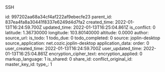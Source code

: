 SSH

id: 997202aa68a34cf4af222af9ebecfe23
parent_id: 837ea4fa8a30441f8337e6249d4d7fa2
created_time: 2022-01-13T16:24:59.700Z
updated_time: 2022-01-13T16:25:04.861Z
is_conflict: 0
latitude: 1.36730000
longitude: 103.80140000
altitude: 0.0000
author: 
source_url: 
is_todo: 1
todo_due: 0
todo_completed: 0
source: joplin-desktop
source_application: net.cozic.joplin-desktop
application_data: 
order: 0
user_created_time: 2022-01-13T16:24:59.700Z
user_updated_time: 2022-01-13T16:25:04.861Z
encryption_cipher_text: 
encryption_applied: 0
markup_language: 1
is_shared: 0
share_id: 
conflict_original_id: 
master_key_id: 
type_: 1